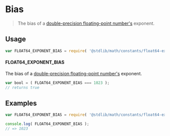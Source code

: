# Bias

> The bias of a [double-precision floating-point number's][ieee754] exponent.

<section class="usage">

## Usage

``` javascript
var FLOAT64_EXPONENT_BIAS = require( '@stdlib/math/constants/float64-exponent-bias' );
```

#### FLOAT64_EXPONENT_BIAS

The bias of a [double-precision floating-point number's][ieee754] exponent.

``` javascript
var bool = ( FLOAT64_EXPONENT_BIAS === 1023 );
// returns true
```

</section>

<!-- /.usage -->


<section class="examples">

## Examples

<!-- TODO: better example -->

``` javascript
var FLOAT64_EXPONENT_BIAS = require( '@stdlib/math/constants/float64-exponent-bias' );

console.log( FLOAT64_EXPONENT_BIAS );
// => 1023
```

</section>

<!-- /.examples -->


<section class="links">

[ieee754]: https://en.wikipedia.org/wiki/IEEE_754-1985

</section>

<!-- /.links -->
